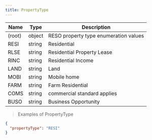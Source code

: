 ```yaml
---
title: PropertyType
---
```

| Name | Type | Description |
|---|---|---|
| (root) | object | RESO property type enumeration values |
| RESI | string | Residential |
| RLSE | string | Residential Property Lease |
| RINC | string | Residential Income |
| LAND | string | Land |
| MOBI | string | Mobile home |
| FARM | string | Farm Residential |
| COMS | string | commercial standard applies |
| BUSO | string | Business Opportunity |

> Examples of PropertyType

```json
{
  "propertyType": "RESI"
}
```


